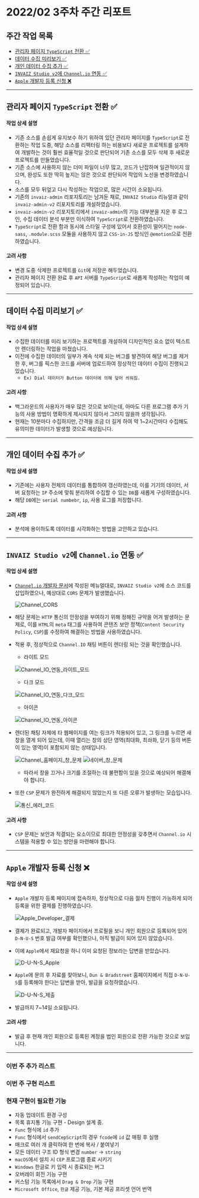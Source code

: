# 2022/02 3주차 주간 리포트

## 주간 작업 목록

- [관리자 페이지 `TypeScript` 전환 ✅](#관리자-페이지-typescript-전환-)
- [데이터 수집 미리보기 ✅](#데이터-수집-미리보기-)
- [개인 데이터 수집 추가 ✅](#개인-데이터-수집-추가-)
- [`INVAIZ Studio v2`에 `Channel.io` 연동 ✅](#invaiz-studio-v2에-channelio-연동-)
- [`Apple` 개발자 등록 신청 ❌](#apple-개발자-등록-신청-)

---

## 관리자 페이지 `TypeScript` 전환 ✅

#### 작업 상세 설명

- 기존 소스를 손쉽게 유지보수 하기 위하여 있던 관리자 페이지를 `TypeScript`로 전환하는 작업 도중, 해당 소스를 리팩터링 하는 비용보다 새로운 프로젝트를 설계하여 개발하는 것이 훨씬 효율적일 것으로 판단되어 기존 소스를 모두 삭제 후 새로운 프로젝트를 만들었습니다.
- 기존 소스에 사용하지 않는 더미 파일이 너무 많고, 코드가 난잡하며 일관적이지 않으며, 완성도 또한 딱히 높지는 않은 것으로 판단되어 작업의 노선을 변경하였습니다.
- 소스를 모두 뒤엎고 다시 작성하는 작업으로, 많은 시간이 소요됩니다.
- 기존의 `invaiz-admin` 리포지토리는 남겨둔 채로, `INVAIZ Studio` 리뉴얼과 같이 `invaiz-admin-v2` 리포지토리를 개설하였습니다.
- `invaiz-admin-v2` 리포지토리에서 `invaiz-admin`의 기능 대부분을 지운 후 로그인, 수집 데이터 분석 부분만 이식하여 `TypeScript`로 전환하였습니다.
- `TypeScript`로 전환 함과 동시에 스타일 구성에 있어서 호환성이 떨어지는 `node-sass`, `.module.scss` 모듈을 사용하지 않고 `CSS-in-JS` 방식인 `@emotion`으로 전환하였습니다.

#### 고려 사항

- 변경 도중 삭제한 프로젝트를 `Git`에 저장은 해두었습니다.
- 관리자 페이지 전환 완료 후 `API` 서버를 `TypeScript`로 새롭게 작성하는 작업이 예정되어 있습니다.

---

## 데이터 수집 미리보기 ✅

#### 작업 상세 설명

- 수집한 데이터를 미리 보기하는 프로젝트를 개설하여 디자인적인 요소 없이 텍스트만 렌더링하는 작업을 마쳤습니다.
- 이전에 수집한 데이터의 일부가 계속 삭제 되는 버그를 발견하여 해당 버그를 제거한 후, 버그를 픽스한 코드를 서버에 업로드하여 정상적인 데이터 수집이 진행되고 있습니다.
  - `Ex) Dial 데이터가 Button 데이터에 의해 덮어 씌워짐.`

#### 고려 사항

- 백그라운드의 사용자가 매우 많은 것으로 보이는데, 아마도 다른 프로그램 추가 기능의 사용 방법이 명확하게 제시되지 않아서 그러지 않을까 생각됩니다.
- 현재는 10분마다 수집하지만, 간격을 조금 더 길게 하여 약 1~2시간마다 수집해도 유의미한 데이터가 발생할 것으로 예상됩니다.

---

## 개인 데이터 수집 추가 ✅

#### 작업 상세 설명

- 기존에는 사용자 전체의 데이터를 통합하여 갱신하였는데, 이를 기기의 데이터, 서버 요청하는 `IP` 주소에 맞춰 분리하여 수집할 수 있는 `DB`를 새롭게 구성하였습니다.
- 해당 `DB`에는 `serial numbebr`, `ip`, 사용 로그를 저장합니다.

#### 고려 사항

- 분석에 용이하도록 데이터를 시각화하는 방법을 고안하고 있습니다.

---

## `INVAIZ Studio v2`에 `Channel.io` 연동 ✅

#### 작업 상세 설명

- [`Channel.io` 개발자 문서](https://developers.channel.io/docs)에 작성된 메뉴얼대로, `INVAIZ Studio v2`에 소스 코드를 삽입하였으나, 예상대로 `CORS` 문제가 발생했습니다.

  ![Channel_CORS](./assets/Channel_CORS.png)

- 해당 문제는 `HTTP` 통신의 안정성을 부여하기 위해 정해진 규약을 어겨 발생하는 문제로, 이를 `HTML`의 `meta` 태그를 사용하여 콘텐츠 보안 정책(`Content Security Policy`, `CSP`)를 수정하여 해결하는 방법을 사용하였습니다.
- 적용 후, 정상적으로 `Channel.IO` 채팅 버튼이 렌더링 되는 것을 확인했습니다.

  - 라이트 모드

  ![Channel_IO_연동_라이트_모드](./assets/Channel_IO_연동_라이트_모드.png)

  - 다크 모드

  ![Channel_IO_연동_다크_모드](./assets/Channel_IO_연동_다크_모드.png)

  - 아이콘

  ![Channel_IO_연동_아이콘](./assets/Channel_IO_연동_아이콘.png)

- 렌더된 채팅 자체에 타 웹페이지를 여는 링크가 적용되어 있고, 그 링크를 누르면 새 창을 열게 되어 있는데, 이때 열리는 창의 상단 영역(최대화, 최솨화, 닫기 등의 버튼이 있는 영역)이 포함되지 않는 상태입니다.

  ![Channel_홈페이지_창_문제](./assets/Channel_홈페이지_창_문제.png)
  ![네이버_창_문제](./assets/네이버_창_문제.png)

  - 따라서 창을 끄거나 크기를 조절하는 데 불편함이 있을 것으로 예상되어 해결해야 합니다.

- 또한 `CSP` 문제가 완전하게 해결되지 않았는지 또 다른 오류가 발생하는 모습입니다.

  ![통신_에러_코드](./assets/통신_에러_코드.png)

#### 고려 사항

- `CSP` 문제는 보안과 직결되는 요소이므로 최대한 안정성을 갖추면서 `Channel.io` 시스템을 적용할 수 있는 방안을 마련해야 합니다.

---

## `Apple` 개발자 등록 신청 ❌

#### 작업 상세 설명

- `Apple` 개발자 등록 페이지에 접속하자, 정상적으로 다음 절차 진행이 가능하게 되어 등록을 위한 결제를 진행하였습니다.

  ![Apple_Developer_결제](./assets/Apple_Developer_결제.png)

- 결제가 완료되고, 개발자 페이지에서 프로필을 보니 개인 회원으로 등록되어 있어 `D-N-U-S` 번호 발급 여부를 확인했으나, 아직 발급이 되어 있지 않았습니다.
- 이에 `Apple`에서 재요청을 하니 이미 요청된 정보라는 답변을 받았습니다.

  ![D-U-N-S_Apple](./assets/D-U-N-S_Apple.png)

- `Apple`에 문의 후 자료를 찾아보니, `Dun & Bradstreet` 홈페이지에서 직접 `D-N-U-S`를 등록해야 한다는 답변을 받아, 발급을 요청하였습니다.

  ![D-U-N-S_제출](./assets/D-U-N-S_제출.png)

- 발급까지 7~14일 소요됩니다.

#### 고려 사항

- 발급 후 현재 개인 회원으로 등록된 계정을 법인 회원으로 전환 가능한 것으로 보입니다.

---

### 이번 주 추가 리스트

### 이번 주 구현 리스트

### 현재 구현이 필요한 기능

- 자동 업데이트 환경 구성
- 목록 휴지통 기능 구현 - Design 설계 중.
- `Func` 형식에 `id` 추가
- `Func` 형식에서 `sendCepScript`의 경우 `fcode`에 `id` 값 매핑 후 실행
- 매크로 여러 개 클릭하여 한 번에 복사 / 붙여넣기
- 모든 데이터 구조 ID 형식 변경 `number` -> `string`
- `macOS`에서 설치 시 `CEP` 프로그램 종료 시키기
- `Windows` 한글로 키 입력 시 종료되는 버그
- 오버레이 회전 기능 구현
- 커스텀 기능 목록에서 `Drag & Drop` 기능 구현
- `Microsoft Office`, `한글` 제공 기능, 기본 제공 프리셋 언어 번역
